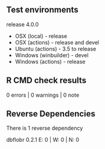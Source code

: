 ## Test environments

release 4.0.0

* OSX (local) - release
* OSX (actions) - release and devel
* Ubuntu (actions) - 3.5 to release
* Windows (winbuilder) - devel
* Windows (actions) - release

## R CMD check results

0 errors | 0 warnings | 0 note

## Reverse Dependencies

There is 1 reverse dependency

dbflobr 0.2.1                     E: 0     | W: 0     | N: 0 
